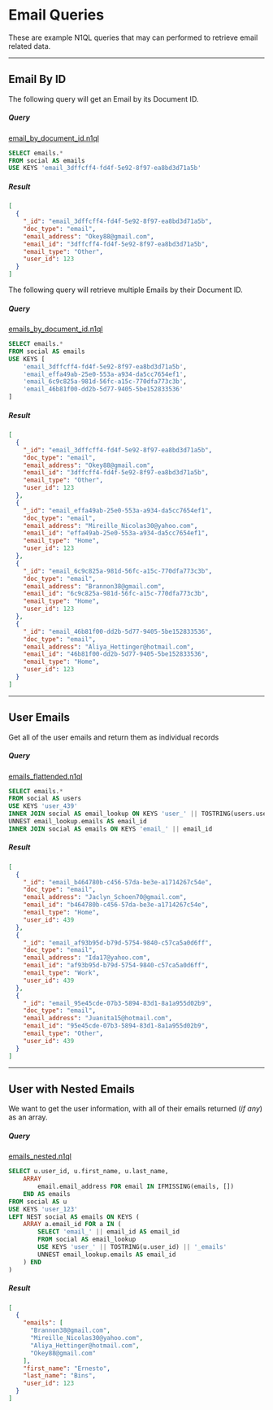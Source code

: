 # Email Queries

These are example N1QL queries that may can performed to retrieve email related data.

---

## Email By ID

The following query will get an Email by its Document ID.

##### Query

[email_by_document_id.n1ql](queries/emails/email_by_document_id.n1ql)

```sql
SELECT emails.*
FROM social AS emails
USE KEYS 'email_3dffcff4-fd4f-5e92-8f97-ea8bd3d71a5b'
```

##### Result

```json
[
  {
    "_id": "email_3dffcff4-fd4f-5e92-8f97-ea8bd3d71a5b",
    "doc_type": "email",
    "email_address": "Okey88@gmail.com",
    "email_id": "3dffcff4-fd4f-5e92-8f97-ea8bd3d71a5b",
    "email_type": "Other",
    "user_id": 123
  }
]
```

The following query will retrieve multiple Emails by their Document ID.

##### Query

[emails_by_document_id.n1ql](queries/emails/emails_by_document_id.n1ql)

```sql
SELECT emails.*
FROM social AS emails
USE KEYS [
    'email_3dffcff4-fd4f-5e92-8f97-ea8bd3d71a5b',
    'email_effa49ab-25e0-553a-a934-da5cc7654ef1',
    'email_6c9c825a-981d-56fc-a15c-770dfa773c3b',
    'email_46b81f00-dd2b-5d77-9405-5be152833536'
]
```

##### Result

```json
[
  {
    "_id": "email_3dffcff4-fd4f-5e92-8f97-ea8bd3d71a5b",
    "doc_type": "email",
    "email_address": "Okey88@gmail.com",
    "email_id": "3dffcff4-fd4f-5e92-8f97-ea8bd3d71a5b",
    "email_type": "Other",
    "user_id": 123
  },
  {
    "_id": "email_effa49ab-25e0-553a-a934-da5cc7654ef1",
    "doc_type": "email",
    "email_address": "Mireille_Nicolas30@yahoo.com",
    "email_id": "effa49ab-25e0-553a-a934-da5cc7654ef1",
    "email_type": "Home",
    "user_id": 123
  },
  {
    "_id": "email_6c9c825a-981d-56fc-a15c-770dfa773c3b",
    "doc_type": "email",
    "email_address": "Brannon38@gmail.com",
    "email_id": "6c9c825a-981d-56fc-a15c-770dfa773c3b",
    "email_type": "Home",
    "user_id": 123
  },
  {
    "_id": "email_46b81f00-dd2b-5d77-9405-5be152833536",
    "doc_type": "email",
    "email_address": "Aliya_Hettinger@hotmail.com",
    "email_id": "46b81f00-dd2b-5d77-9405-5be152833536",
    "email_type": "Home",
    "user_id": 123
  }
]
```

---

## User Emails

Get all of the user emails and return them as individual records

##### Query

[emails_flattended.n1ql](queries/emails/emails_flattended.n1ql)

```sql
SELECT emails.*
FROM social AS users
USE KEYS 'user_439'
INNER JOIN social AS email_lookup ON KEYS 'user_' || TOSTRING(users.user_id) || '_emails'
UNNEST email_lookup.emails AS email_id
INNER JOIN social AS emails ON KEYS 'email_' || email_id
```

##### Result

```json
[
  {
    "_id": "email_b464780b-c456-57da-be3e-a1714267c54e",
    "doc_type": "email",
    "email_address": "Jaclyn_Schoen70@gmail.com",
    "email_id": "b464780b-c456-57da-be3e-a1714267c54e",
    "email_type": "Home",
    "user_id": 439
  },
  {
    "_id": "email_af93b95d-b79d-5754-9840-c57ca5a0d6ff",
    "doc_type": "email",
    "email_address": "Ida17@yahoo.com",
    "email_id": "af93b95d-b79d-5754-9840-c57ca5a0d6ff",
    "email_type": "Work",
    "user_id": 439
  },
  {
    "_id": "email_95e45cde-07b3-5894-83d1-8a1a955d02b9",
    "doc_type": "email",
    "email_address": "Juanita15@hotmail.com",
    "email_id": "95e45cde-07b3-5894-83d1-8a1a955d02b9",
    "email_type": "Other",
    "user_id": 439
  }
]
```

---

## User with Nested Emails

We want to get the user information, with all of their emails returned (*if any*) as an array.

##### Query

[emails_nested.n1ql](queries/emails/emails_nested.n1ql)

```sql
SELECT u.user_id, u.first_name, u.last_name,
    ARRAY
        email.email_address FOR email IN IFMISSING(emails, [])
    END AS emails
FROM social AS u
USE KEYS 'user_123'
LEFT NEST social AS emails ON KEYS (
    ARRAY a.email_id FOR a IN (
        SELECT 'email_' || email_id AS email_id
        FROM social AS email_lookup
        USE KEYS 'user_' || TOSTRING(u.user_id) || '_emails'
        UNNEST email_lookup.emails AS email_id
    ) END
)
```

##### Result

```json
[
  {
    "emails": [
      "Brannon38@gmail.com",
      "Mireille_Nicolas30@yahoo.com",
      "Aliya_Hettinger@hotmail.com",
      "Okey88@gmail.com"
    ],
    "first_name": "Ernesto",
    "last_name": "Bins",
    "user_id": 123
  }
]
```